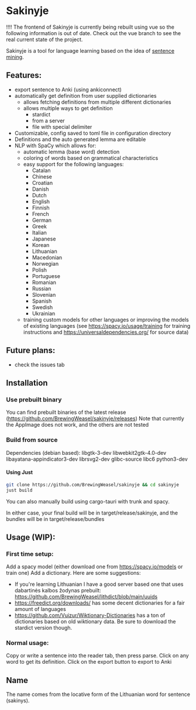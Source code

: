 # Sakinyje

!!!!
The frontend of Sakinyje is currently being rebuilt using vue so the following information is out of date. Check out the vue branch to see the real current state of the project.

Sakinyje is a tool for language learning based on the idea of [sentence mining](https://refold.la/roadmap/stage-2/a/basic-sentence-mining).

## Features:

- export sentence to Anki (using ankiconnect)
- automatically get definition from user supplied dictionaries
  - allows fetching definitions from multiple different dictionaries
  - allows multiple ways to get definition
    - stardict
    - from a server
    - file with special delimiter
- Customizable, config saved to toml file in configuration directory
- Definitions and the auto generated lemma are editable
- NLP with SpaCy which allows for:
  - automatic lemma (base word) detection
  - coloring of words based on grammatical characteristics
  - easy support for the following languages:
    - Catalan
    - Chinese
    - Croatian
    - Danish
    - Dutch
    - English
    - Finnish
    - French
    - German
    - Greek
    - Italian
    - Japanese
    - Korean
    - Lithuanian
    - Macedonian
    - Norwegian
    - Polish
    - Portuguese
    - Romanian
    - Russian
    - Slovenian
    - Spanish
    - Swedish
    - Ukrainian
  - training custom models for other languages or improving the models of existing languages (see https://spacy.io/usage/training for training instructions and https://universaldependencies.org/ for source data)

## Future plans:

- check the issues tab

## Installation

### Use prebuilt binary

You can find prebuilt binaries of the latest release (https://github.com/BrewingWeasel/sakinyje/releases)
Note that currently the AppImage does not work, and the others are not tested

### Build from source

Dependencies (debian based):
libgtk-3-dev libwebkit2gtk-4.0-dev libayatana-appindicator3-dev librsvg2-dev glibc-source libc6 python3-dev

#### Using Just

```sh
git clone https://github.com/BrewingWeasel/sakinyje && cd sakinyje
just build
```

You can also manually build using cargo-tauri with trunk and spacy.

In either case, your final build will be in target/release/sakinyje, and the bundles will be in target/release/bundles

## Usage (WIP):

### First time setup:

Add a spacy model (either download one from https://spacy.io/models or train one)
Add a dictionary. Here are some suggestions:

- If you're learning Lithuanian I have a good server based one that uses dabartinės kalbos žodynas prebuilt: https://github.com/BrewingWeasel/lithdict/blob/main/uuids
- https://freedict.org/downloads/ has some decent dictionaries for a fair amount of languages
- https://github.com/Vuizur/Wiktionary-Dictionaries has a ton of dictionaries based on old wiktionary data. Be sure to download the stardict version though.

### Normal usage:

Copy or write a sentence into the reader tab, then press parse.
Click on any word to get its definition.
Click on the export button to export to Anki

## Name

The name comes from the locative form of the Lithuanian word for sentence (sakinys).
